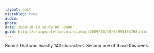 ```yaml
---
layout: post
microblog: true
audio: 
photo: 
date: 2009-10-18 18:00:00 -0600
guid: http://craigmcclellan.micro.blog/2009/10/19/t4995336768.html
---
```

Boom! That was exactly 140 characters. Second one of those this week.
